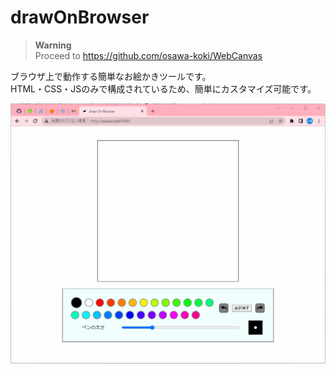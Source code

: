 # drawOnBrowser

> **Warning**  
> Proceed to <https://github.com/osawa-koki/WebCanvas>  

ブラウザ上で動作する簡単なお絵かきツールです。  
HTML・CSS・JSのみで構成されているため、簡単にカスタマイズ可能です。  

![成果物](./.development/fruit.gif)  
